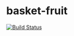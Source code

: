 # basket-fruit
[![Build Status](https://app.travis-ci.com/andiswa-sinxo/basket-fruit.svg?branch=main)](https://app.travis-ci.com/andiswa-sinxo/basket-fruit)